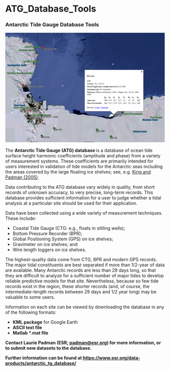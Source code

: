 # ATG_Database_Tools
<h3>Antarctic Tide Gauge Database Tools</h3>

<img src="ross_las-1024x702.png">

The <b>Antarctic Tide Gauge (ATG) database </b>is a database of ocean tide surface height harmonic coefficients (amplitude and phase) from a variety of measurement systems. These coefficients are primarily intended for users interested in validation of tide models for the Antarctic seas including the areas covered by the large floating ice shelves; see, e.g. <a href="https://agupubs.onlinelibrary.wiley.com/doi/full/10.1029/2005GL023901">King and Padman (2005)</a>.

Data contributing to the ATG database vary widely in quality, from short records of unknown accuracy, to very precise, long-term records. This database provides sufficient information for a user to judge whether a tidal analysis at a particular site should be used for their application.


Data have been collected using a wide variety of measurement techniques. These include:
<ul>
  <li>Coastal Tide Gauge (CTG: e.g., floats in stilling wells);</li>
    <li>Bottom Pressure Recorder (BPR);</li>
    <li>Global Positioning System (GPS) on ice shelves;</li>
    <li>Gravimeter on ice shelves; and</li>
    <li>Wire length loggers on ice shelves.</li>
  </ul>

The highest-quality data come from CTG, BPR and modern GPS records. The major tidal constituents are best separated if more than 1/2-year of data are available. Many Antarctic records are less than 29 days long, so that they are difficult to analyze for a sufficient number of major tides to develop reliable predictive models for that site. Nevertheless, because so few tide records exist in the region, these shorter records (and, of course, the intermediate-length records between 29 days and 1/2 year long) may be valuable to some users.

Information on each site can be viewed by downloading the database in any of the following formats:
<ul>
  <li> <b>KML package</b> for Google Earth</li>
  <li> <b>ASCII text file </b></li>
  <li> <b>Matlab *.mat file </li>
</ul>

Contact Laurie Padman (ESR; padman@esr.org) for more information, or to submit new datasets to the database.

Further information can be found at 
https://www.esr.org/data-products/antarctic_tg_database/
